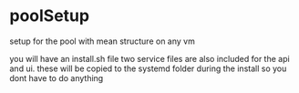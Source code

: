 # poolSetup
setup for the pool with mean structure on any vm

you will have an install.sh file
two service files are also included for the api and ui.
these will be copied to the systemd folder during the install so you dont have to do anything
